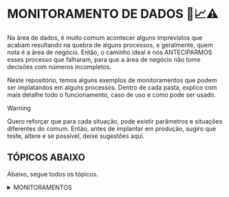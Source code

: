 #  MONITORAMENTO DE DADOS 🎲📈⚠️

Na área de dados, é muito comum acontecer alguns imprevistos que acabam resultando na quebra de alguns processos, e geralmente, quem nota é a área de negócio. Então, o caminho ideal é nós ANTECIPARMOS esses processo que falharam, para que a área de negócio não tome decisões com números incompletos.





Neste repositório, temos alguns exemplos de monitoramentos que podem ser implatandos em alguns processos. Dentro de cada pasta, explico com mais detalhe todo o funcionamento, caso de uso e como pode ser usado.

> [!WARNING]
> Quero reforçar que para cada situação, pode existir parâmetros e situações diferentes do comum. Então, antes de implantar em produção, sugiro que teste, altere e se possível, deixe sugestões aqui.

## TÓPICOS ABAIXO
Abaixo, segue todos os tópicos.

<details>

<summary>MONITORAMENTOS</summary>

* A
* B
* C
</details>



